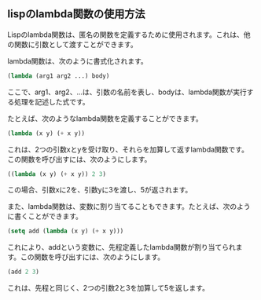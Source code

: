 

## lispのlambda関数の使用方法

Lispのlambda関数は、匿名の関数を定義するために使用されます。これは、他の関数に引数として渡すことができます。

lambda関数は、次のように書式化されます。

```lisp
(lambda (arg1 arg2 ...) body)
```

ここで、arg1、arg2、...は、引数の名前を表し、bodyは、lambda関数が実行する処理を記述した式です。

たとえば、次のようなlambda関数を定義することができます。

```lisp
(lambda (x y) (+ x y))
```


これは、2つの引数xとyを受け取り、それらを加算して返すlambda関数です。この関数を呼び出すには、次のようにします。

```lisp
((lambda (x y) (+ x y)) 2 3)
```

この場合、引数xに2を、引数yに3を渡し、5が返されます。

また、lambda関数は、変数に割り当てることもできます。たとえば、次のように書くことができます。


```lisp
(setq add (lambda (x y) (+ x y)))
```

これにより、addという変数に、先程定義したlambda関数が割り当てられます。この関数を呼び出すには、次のようにします。


```lisp
(add 2 3)
```


これは、先程と同じく、2つの引数2と3を加算して5を返します。





